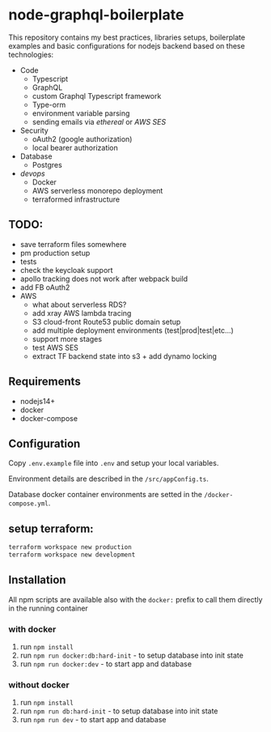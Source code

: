 # node-graphql-boilerplate


This repository contains my best practices, libraries setups, boilerplate examples 
and basic configurations for nodejs backend based on these technologies:

- Code
  - Typescript
  - GraphQL
  - custom Graphql Typescript framework
  - Type-orm
  - environment variable parsing
  - sending emails via *ethereal* or *AWS SES*
- Security
  - oAuth2 (google authorization)
  - local bearer authorization
- Database
  - Postgres
- *devops*
  - Docker
  - AWS serverless monorepo deployment
  - terraformed infrastructure

## TODO:
- save terraform files somewhere
- pm production setup
- tests
- check the keycloak support
- apollo tracking does not work after webpack build
- add FB oAuth2
- AWS
  - what about serverless RDS?
  - add xray AWS lambda tracing
  - S3 cloud-front Route53 public domain setup
  - add multiple deployment environments (test|prod|test|etc...)
  - support more stages
  - test AWS SES
  - extract TF backend state into s3 + add dynamo locking

## Requirements
- nodejs14+
- docker
- docker-compose

## Configuration

Copy `.env.example` file into `.env` and setup your local variables.

Environment details are described in the `/src/appConfig.ts`.

Database docker container environments are setted in the `/docker-compose.yml`.

## setup terraform:

```sh
terraform workspace new production
terraform workspace new development  
```

## Installation

All npm scripts are available also with the `docker:` prefix to call them directly in the running container

### with docker
1. run `npm install`
2. run `npm run docker:db:hard-init` - to setup database into init state
3. run `npm run docker:dev`  - to start app and database


### without docker
1. run `npm install`
2. run `npm run db:hard-init` - to setup database into init state
3. run `npm run dev` - to start app and database
